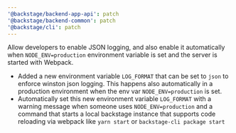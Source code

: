 ```yaml
---
'@backstage/backend-app-api': patch
'@backstage/backend-common': patch
'@backstage/cli': patch
---
```


Allow developers to enable JSON logging, and also enable it automatically when `NODE_ENV=production` environment variable is set and the server is started with Webpack.

- Added a new environment variable `LOG_FORMAT` that can be set to `json` to enforce winston json logging.
  This happens also automatically in a production environment when the env var `NODE_ENV=production` is set.
- Automatically set this new environment variable `LOG_FORMAT` with a warning message when someone uses `NODE_ENV=production`
  and a command that starts a local backstage instance that supports code reloading via webpack like `yarn start` or `backstage-cli package start`
